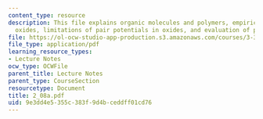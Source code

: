 ```yaml
---
content_type: resource
description: This file explains organic molecules and polymers, empirical models in
  oxides, limitations of pair potentials in oxides, and evaluation of potentials.
file: https://ol-ocw-studio-app-production.s3.amazonaws.com/courses/3-320-atomistic-computer-modeling-of-materials-sma-5107-spring-2005/9e3dd4e5355c383f9d4bceddff01cd76_2_08a.pdf
file_type: application/pdf
learning_resource_types:
- Lecture Notes
ocw_type: OCWFile
parent_title: Lecture Notes
parent_type: CourseSection
resourcetype: Document
title: 2_08a.pdf
uid: 9e3dd4e5-355c-383f-9d4b-ceddff01cd76
---
```

